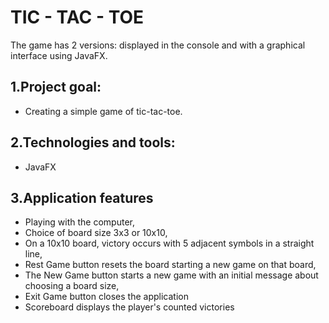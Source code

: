 # TIC - TAC - TOE
The game has 2 versions: displayed in the console and with a graphical interface using JavaFX.

## 1.Project goal:
 - Creating a simple game of tic-tac-toe.

## 2.Technologies and tools:
 - JavaFX

## 3.Application features
 - Playing with the computer,
 - Choice of board size 3x3 or 10x10,
 - On a 10x10 board, victory occurs with 5 adjacent symbols in a straight line,
 - Rest Game button resets the board starting a new game on that board,
 - The New Game button starts a new game with an initial message about choosing a board size,
 - Exit Game button closes the application
 - Scoreboard displays the player's counted victories

